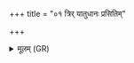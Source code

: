 +++
title = "०१ त्रिर् यातुधानः प्रसितिम्"

+++
<details><summary>मूलम् (GR)</summary>

त्रिर् यातुधानः प्रसितिं त एत्व्  
ऋतं यो अग्ने अनृतेन हन्ति ।  
तम् अर्चिषा स्फूर्जयञ् जातवेदः  
समक्षम् एनं गृणते नि वृङ्धि ॥
</details>